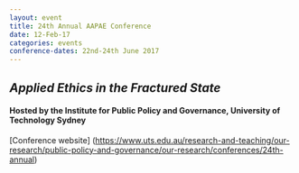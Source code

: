 ```yaml
---
layout: event
title: 24th Annual AAPAE Conference
date: 12-Feb-17
categories: events
conference-dates: 22nd-24th June 2017
---
```


## **_Applied Ethics in the Fractured State_**

#### Hosted by the Institute for Public Policy and Governance, University of Technology Sydney

[Conference website]
(https://www.uts.edu.au/research-and-teaching/our-research/public-policy-and-governance/our-research/conferences/24th-annual)
